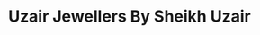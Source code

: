 ---
title: "Uzair Jewellers By Sheikh Uzair"
url: /khrchy/uzair-jewellers-by-sheikh-uzair/
shop: jewelry
---